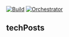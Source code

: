 [![Build](https://github.com/ithingv34/techPosts/actions/workflows/build.yml/badge.svg)](https://github.com/ithingv34/techPosts/actions/workflows/build.yml)
[![Orchestrator](https://github.com/ithingv34/techPosts/actions/workflows/orchestrator.yml/badge.svg)](https://github.com/ithingv34/techPosts/actions/workflows/orchestrator.yml)

## techPosts
